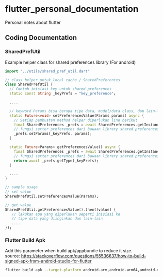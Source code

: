 # flutter_personal_documentation
Personal notes about flutter 

## Coding Documentation

### SharedPrefUtil
Example helper class for shared preferences library (For android)

```dart
import "../utils/shared_pref_util.dart"

// class helper untuk local cache / SharedPreferences
class SharedPrefUtil {
  // Contoh inisiasi key untuk shared preferences 
  static const String _keyPrefs = "key_preference";

  ....

  // keyword Params bisa berupa tipe data, model/data class, dan lain-lain 
  static Future<void> setPreferencesValue(Params params) async {
    // Setiap pembuatan method helper diperlukan line berikut
    final SharedPreferences _prefs = await SharedPreferences.getInstance();
    // fungsi setter preferences dari bawaan library shared preferences
    _prefs.setParams(_keyPrefs, params);
  }

  static Future<Params> getPreferencesValue() async {
    final SharedPreferences _prefs = await SharedPreferences.getInstance();
    // fungsi setter preferences dari bawaan library shared preferences
    return await _prefs.getType(_keyPrefs);
  }

  ....
}

// sample usage
// set value
SharedPrefUtil.setPreferencesValue(Params);

// get value
SharedPrefUtil.getPreferencesValue().then((value) {
   // lakukan apa yang diperlukan seperti inisiasi ke
   // tipe data yang diinginkan dan lain-lain
   ....
});
```

### Flutter Build Apk 
Add this parameter when build apk/appbundle to reduce it size.<br>
source: https://stackoverflow.com/questions/55536637/how-to-build-signed-apk-from-android-studio-for-flutter <br>
```bash
flutter build apk --target-platform android-arm,android-arm64,android-x64 --split-per-abi
```
